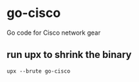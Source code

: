 # go-cisco
Go code for Cisco network gear


## run upx to shrink the binary

```
upx --brute go-cisco
```
